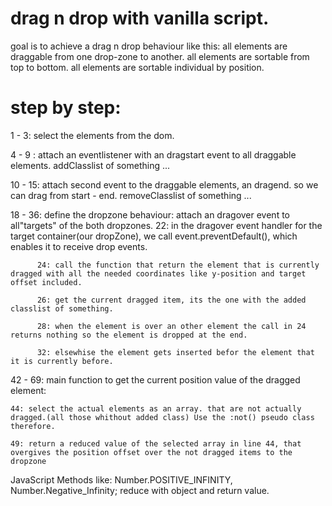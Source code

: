 # drag n drop with vanilla script.
goal is to achieve a drag n drop behaviour like this:
all elements are draggable from one drop-zone to another.
all elements are sortable from top to bottom.
all elements are sortable individual by position.


# step by step:

1 - 3:  select the elements from the dom.

4 - 9 :     attach an eventlistener with an dragstart event to all draggable elements.
                addClasslist of something ...
                
10 - 15:    attach second event to the draggable elements, an dragend. so we can drag from start - end.
                removeClasslist of something ...

18 - 36:     define the dropzone behaviour:
              attach an dragover event to all"targets" of the both dropzones.
          22: in the dragover event handler for the target container(our dropZone), we call event.preventDefault(), which enables it to receive drop events.

          24: call the function that return the element that is currently dragged with all the needed coordinates like y-position and target offset included.

          26: get the current dragged item, its the one with the added classlist of something.

          28: when the element is over an other element the call in 24 returns nothing so the element is dropped at the end.

          32: elsewhise the element gets inserted befor the element that it is currently before.

42 - 69: main function to get the current position value of the dragged element:

    44: select the actual elements as an array. that are not actually dragged.(all those whithout added class) Use the :not() pseudo class therefore.

    49: return a reduced value of the selected array in line 44, that overgives the position offset over the not dragged items to the dropzone

    
    

              







JavaScript Methods like:  Number.POSITIVE_INFINITY, Number.Negative_Infinity;
reduce with object and return value.
